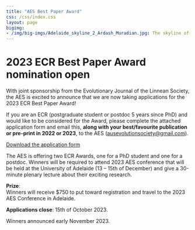 ```yaml
---
title: "AES Best Paper Award"
css: /css/index.css
layout: page
bigimg:
- /img/big-imgs/Adelaide_skyline_2_Ardash_Muradian.jpg: The skyline of Adelaide and the River Torrens (Ardash Muradian, 2022)
---
```


# 2023 ECR Best Paper Award nomination open

With joint sponsorship from the Evolutionary Journal of the Linnean Society, the AES is excited to announce that we are now taking applications for the 2023 ECR Best Paper Award! 
 
If you are an ECR (postgraduate student or postdoc 5 years since PhD) and would like to be considered for the Award, please complete the attached application form and email this, **along with your best/favourite publication or pre-print in 2022 or 2023**, to the AES ([ausevolutionsociety@gmail.com](mailto:ausevolutionsociety@gmail.com)).  
 

[Download the application form](https://github.com/ausevo/ausevo.github.io/raw/master/docs/2023/2023_AES_ECR_award_application_form.docx)

The AES is offering two ECR Awards, one for a PhD student and one for a postdoc. Winners will be required to attend 2023 AES conference that will be held at the University of Adelaide (13 – 15th of December) and give a 30-minute plenary lecture about their exciting research. 

**Prize**:  
Winners will receive $750 to put toward registration and travel to the 2023 AES Conference in Adelaide.  
 
**Applications close**: 15th of October 2023. 

Winners announced early November 2023.



<!-- **Applications are now closed**

These awards give the community the opportunity to hear some of the most exciting science done by our early career researchers. Applying is extremely easy, because you’ve already done the hard work. All you need to do is **submit your best/favourite paper** and provide a statement of contribution and impact. **Preprints can be submitted too**.  
 
We will select our favourite publications and invite the authors (ECR who submitted) to give a 30 minute plenary at our AES conference in Canberra. AES will cover registration (will refund if you already paid) and provide $250 towards accommodation. 
 
There will be two categories, one for post-doctoral researchers and one for grad students. 
 
Outcomes will be announced the first week of November. -->